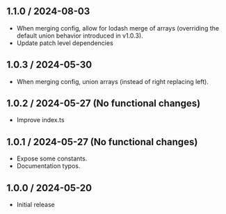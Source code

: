 ## 1.1.0 / 2024-08-03
* When merging config, allow for lodash merge of arrays (overriding the default union behavior introduced in v1.0.3).
* Update patch level dependencies

## 1.0.3 / 2024-05-30
* When merging config, union arrays (instead of right replacing left).

## 1.0.2 / 2024-05-27 (No functional changes)
* Improve index.ts

## 1.0.1 / 2024-05-27 (No functional changes)
* Expose some constants.
* Documentation typos.

## 1.0.0 / 2024-05-20
* Initial release  
